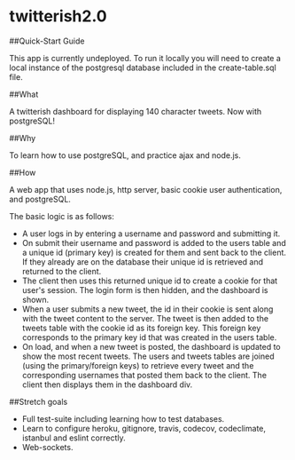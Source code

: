 # twitterish2.0

##Quick-Start Guide

This app is currently undeployed. To run it locally you will need to create a local instance of the postgresql database included in the create-table.sql file.

##What

A twitterish dashboard for displaying 140 character tweets. Now with postgreSQL!

##Why

To learn how to use postgreSQL, and practice ajax and node.js.

##How

A web app that uses node.js, http server, basic cookie user authentication, and postgreSQL.

The basic logic is as follows:

* A user logs in by entering a username and password and submitting it.
* On submit their username and password is added to the users table and a unique id (primary key) is created for them and sent back to the client. If they already are on the database their unique id is retrieved and returned to the client.
* The client then uses this returned unique id to create a cookie for that user's session. The login form
is then hidden, and the dashboard is shown.
* When a user submits a new tweet, the id in their cookie is sent along with the tweet content to the server. The tweet is then added to the tweets table with the cookie id as its foreign key. This foreign key corresponds to the primary key id that was created in the users table.
* On load, and when a new tweet is posted, the dashboard is updated to show the most recent tweets. The users and tweets tables are joined (using the primary/foreign keys) to retrieve every tweet and the corresponding usernames that posted them back to the client. The client then displays them in the dashboard div.

##Stretch goals

* Full test-suite including learning how to test databases.
* Learn to configure heroku, gitignore, travis, codecov, codeclimate, istanbul and eslint correctly.
* Web-sockets.
